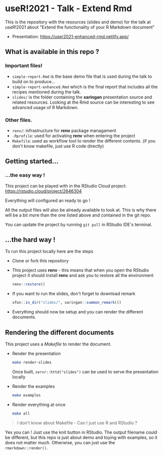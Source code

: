 
# useR!2021 - Talk - Extend Rmd

<!-- badges: start -->
<!-- badges: end -->

This is the repository with the resources (slides and demo) for the talk at useR!2021 about "Extend the functionality of your R Markdown document"

* Presentation: https://user2021-enhanced-rmd.netlify.app/

## What is available in this repo ?

### Important files!

* `simple-report.Rmd` is the base demo file that is used during the talk to build on to produce...
* `simple-report-enhanced.Rmd` which is the final report that includes all the recipes mentioned during the talk. 
* `slides/` is the folder containing the **xaringan** presentation source and related resources. Looking at the Rmd source can be interesting to see advanced usage of R Markdown.

### Other files.

* `renv/`: infrastructure for **renv** package managament
* `.Rprofile`: used for activating **renv** when entering the project
* `Makefile`: used as workflow tool to render the different contents. (if you don't know makefile, just use R code directly)


## Getting started...

### ...the easy way !

This project can be played with in the RStudio Cloud project: https://rstudio.cloud/project/2646304

Everything will configured an ready to go !

All the output files will also be already available to look at. This is why there will be a bit more than the one listed above and contained in the git repo.

You can update the project by running `git pull` in RStudio IDE's terminal.

## ...the hard way !

To run this project locally here are the steps

* Clone or fork this repository

* This project uses **renv** - this means that when you open the RStudio project it should install **renv** and ask you to restore all the environment
  ```r
  renv::restore()
  ```
* If you want to run the slides, don't forget to download remark
  ```r
  xfun::in_dir("slides/", xaringan::summon_remark())
  ```
* Everything should now be setup and you can render the different documents.

## Rendering the different documents

This project uses a _Makefile_ to render the document.

* Render the presentation
  ```sh
  make render-slides
  ```
  Once built, `servr::httd("slides")` can be used to serve the presentation locally

* Render the examples
  ```sh
  make examples
  ```
* Render everything at once
  ```sh
  make all
  ```

> I don't know about Makefile - Can I just use R and RStudio ?

Yes you can ! Just use the knit button in RStudio. The output filename could be different, but this repo is just about demo and toying with examples, so it does not matter much.
Otherwise, you can just use the `rmarkdown::render()`.
